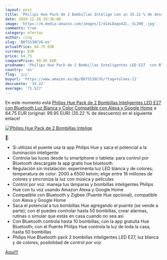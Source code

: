 ```yaml
---
layout: post
title: 'Philips Hue Pack de 2 Bombillas Intelige con un 35.22 % de descuento'
date: 2020-12-28 19:36:08
image: 'https://m.media-amazon.com/images/I/41eLDaqo42L._SL200_.jpg'
comments: true
category: ofertas
author: ring
slug: 'B07SS38CVG-es'
actualPrice: 64.75 EUR
currency: EUR
price: 64.75
comparePrice: 99.95 EUR
prodname: 'Philips Hue Pack de 2 Bombillas Inteligentes LED E27  con Bluetooth  Luz Blanca y Color  Compatible con Alexa y Google Home'
country: 'es'
flag: '🇪🇸'
buyurl: 'https://www.amazon.es/dp/B07SS38CVG/?tag=tolees-21'
descuento: '35.22'
average: '71.527'
---
```


En este momento está [Philips Hue Pack de 2 Bombillas Inteligentes LED E27  con Bluetooth  Luz Blanca y Color  Compatible con Alexa y Google Home](https://www.amazon.es/dp/B07SS38CVG/?tag=tolees-21) a 64.75 EUR (original: 99.95 EUR) (35.22 %  de descuento) en el siguiente enlace!

[![Philips Hue Pack de 2 Bombillas Intelige](https://m.media-amazon.com/images/I/41eLDaqo42L._SL200_.jpg)](https://www.amazon.es/dp/B07SS38CVG/?tag=tolees-21)

🔎:

- Si utilizas el puente usa la app Philips Hue y saca el potencial a la iluminación inteligente
- Controla las luces desde tu smartphone o tableta: para control por Bluetooth descárgate la app gratis hue bluetooth
- Regulación sin instalación: experimenta luz LED blanca y de colores; temperatura de color: 2000 a 6500 kelvin; elige entre 16 millones de colores y sincroniza la luz con música y películas
- Control por voz: maneja tus lámparas y bombillas inteligentes Philips Hue con tu voz usando Amazon Alexa y Google Home
- Compatible con Bluetooth y Zigbee (Puente Hue opcional), compatible con Alexa y Google Home
- Saca el potencial a tus bombillas Hue agregando el puente (se vende a parte); con él puedes controlar hasta 50 bombillas, crear alarmas, rutinas o simular que estás en casa cuando no sea así
- Con Bluetooth controla hasta 10 bombillas, con la app gratuita Hue Bluetooth; con el Puente Philips Hue controla la luz de toda la casa, hasta 50 bombillas
- Philips Hue Bluetooth pack 2 bombillas inteligentes LED E27, luz blanca y de colores, posibilidad de control por voz

[Aquí!!!](https://www.amazon.es/dp/B07SS38CVG/?tag=tolees-21)
